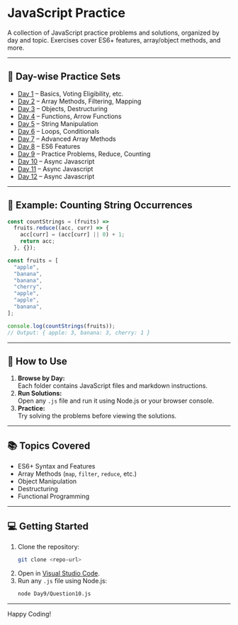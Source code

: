 # JavaScript Practice

A collection of JavaScript practice problems and solutions, organized by day and topic. Exercises cover ES6+ features, array/object methods, and more.

---

## 📅 Day-wise Practice Sets

- [Day 1](./Day1/) – Basics, Voting Eligibility, etc.
- [Day 2](./Day2/) – Array Methods, Filtering, Mapping
- [Day 3](./Day3/) – Objects, Destructuring
- [Day 4](./Day4/) – Functions, Arrow Functions
- [Day 5](./Day5/) – String Manipulation
- [Day 6](./Day6/) – Loops, Conditionals
- [Day 7](./Day7/) – Advanced Array Methods
- [Day 8](./Day8/) – ES6 Features
- [Day 9](./Day9/) – Practice Problems, Reduce, Counting
- [Day 10](./Day10/) – Async Javascript
- [Day 11](./Day11/) – Async Javascript
- [Day 12](./Day12/) – Async Javascript

---

## 🚀 Example: Counting String Occurrences

```javascript
const countStrings = (fruits) =>
  fruits.reduce((acc, curr) => {
    acc[curr] = (acc[curr] || 0) + 1;
    return acc;
  }, {});

const fruits = [
  "apple",
  "banana",
  "banana",
  "cherry",
  "apple",
  "apple",
  "banana",
];

console.log(countStrings(fruits));
// Output: { apple: 3, banana: 3, cherry: 1 }
```

---

## 📝 How to Use

1. **Browse by Day:**  
   Each folder contains JavaScript files and markdown instructions.
2. **Run Solutions:**  
   Open any `.js` file and run it using Node.js or your browser console.
3. **Practice:**  
   Try solving the problems before viewing the solutions.

---

## 📚 Topics Covered

- ES6+ Syntax and Features
- Array Methods (`map`, `filter`, `reduce`, etc.)
- Object Manipulation
- Destructuring
- Functional Programming

---

## 💻 Getting Started

1. Clone the repository:
   ```sh
   git clone <repo-url>
   ```
2. Open in [Visual Studio Code](https://code.visualstudio.com/).
3. Run any `.js` file using Node.js:
   ```sh
   node Day9/Question10.js
   ```

---

Happy Coding!

